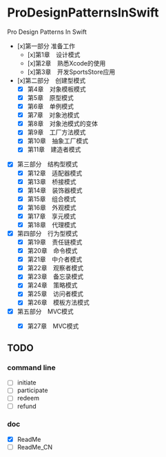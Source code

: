 # ProDesignPatternsInSwift
Pro Design Patterns In Swift


- [x]第一部分 准备工作
	- [x]第1章　设计模式
	- [x]第2章　熟悉Xcode的使用
	- [x]第3章　开发SportsStore应用	
- [x]第二部分　创建型模式	
	- [x] 第4章　对象模板模式	
	- [x] 第5章　原型模式　	
	- [x] 第6章　单例模式	
	- [x] 第7章　对象池模式	
	- [x] 第8章　对象池模式的变体　	
	- [x] 第9章　工厂方法模式	
	- [x] 第10章　抽象工厂模式	
	- [x] 第11章　建造者模式　	
- [x] 第三部分　结构型模式	
	- [x] 第12章　适配器模式	
	- [x] 第13章　桥接模式	
	- [x] 第14章　装饰器模式　	
	- [x] 第15章　组合模式	
	- [x] 第16章　外观模式	
	- [x] 第17章　享元模式　	
	- [x] 第18章　代理模式	
- [x] 第四部分　行为型模式	
	- [x] 第19章　责任链模式	
	- [x] 第20章　命令模式　	
	- [x] 第21章　中介者模式	
	- [x] 第22章　观察者模式	
	- [x] 第23章　备忘录模式	
	- [x] 第24章　策略模式	
	- [x] 第25章　访问者模式	
	- [x] 第26章　模板方法模式　	
- [x] 第五部分　MVC模式	
	- [x] 第27章　MVC模式


## TODO  

### command line  

- [ ] initiate  
- [ ] participate  
- [ ] redeem  
- [ ] refund  

### doc  
- [x] ReadMe
- [ ] ReadMe_CN